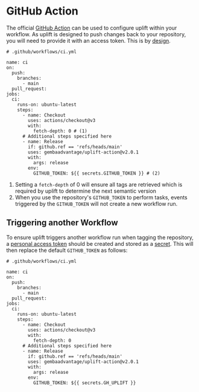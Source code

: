 # GitHub Action

The official [GitHub Action](https://github.com/gembaadvantage/uplift-action) can be used to configure uplift within your workflow. As uplift is designed to push changes back to your repository, you will need to provide it with an access token. This is by [design](https://docs.github.com/en/actions/security-guides/automatic-token-authentication#using-the-github_token-in-a-workflow).

```{ .yaml .annotate linenums="1" }
# .github/workflows/ci.yml

name: ci
on:
  push:
    branches:
      - main
  pull_request:
jobs:
  ci:
    runs-on: ubuntu-latest
    steps:
      - name: Checkout
        uses: actions/checkout@v3
        with:
          fetch-depth: 0 # (1)
      # Additional steps specified here
      - name: Release
        if: github.ref == 'refs/heads/main'
        uses: gembaadvantage/uplift-action@v2.0.1
        with:
          args: release
        env:
          GITHUB_TOKEN: ${{ secrets.GITHUB_TOKEN }} # (2)
```

1. Setting a `fetch-depth` of 0 will ensure all tags are retrieved which is required by uplift to determine the next semantic version
2. When you use the repository's `GITHUB_TOKEN` to perform tasks, events triggered by the `GITHUB_TOKEN` will not create a new workflow run.

## Triggering another Workflow

To ensure uplift triggers another workflow run when tagging the repository, a [personal access token](https://docs.github.com/en/authentication/keeping-your-account-and-data-secure/creating-a-personal-access-token) should be created and stored as a [secret](https://docs.github.com/en/actions/security-guides/encrypted-secrets). This will then replace the default `GITHUB_TOKEN` as follows:

```{ .yaml .annotate linenums="1" hl_lines="24" }
# .github/workflows/ci.yml

name: ci
on:
  push:
    branches:
      - main
  pull_request:
jobs:
  ci:
    runs-on: ubuntu-latest
    steps:
      - name: Checkout
        uses: actions/checkout@v3
        with:
          fetch-depth: 0
      # Additional steps specified here
      - name: Release
        if: github.ref == 'refs/heads/main'
        uses: gembaadvantage/uplift-action@v2.0.1
        with:
          args: release
        env:
          GITHUB_TOKEN: ${{ secrets.GH_UPLIFT }}
```
